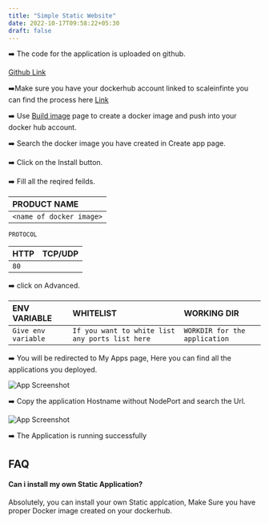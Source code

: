 ```yaml
---
title: "Simple Static Website"
date: 2022-10-17T09:58:22+05:30
draft: false
---
```



➡️ The code for the application is uploaded on github.

[Github Link](https://github.com/younesfakallah/catgifFront)

➡️Make sure you have your dockerhub account linked to scaleinfinte you can find the process here [Link](../../../../quick_start/my_account)

➡️ Use [Build image](../../../../quick_start/build_image) page to create a docker image and push into your docker hub account.

➡️ Search the docker image you have created in Create app page.

➡️ Click on the Install button.

➡️ Fill all the reqired feilds.

| PRODUCT NAME  |
| :--------     | 
| `<name of docker image>`      |

`PROTOCOL`

| HTTP          | TCP/UDP       |
| :--------     | :--------     |
| `80`          |               |

➡️ click on Advanced.

| ENV VARIABLE         |  WHITELIST                                                       |        WORKING DIR          |
| :---------           | :--------                                                        |:----------------------------| 
| `Give env variable`  | `If you want to white list any ports list here`                  |`WORKDIR for the application`|



➡️ You will be redirected to My Apps page, Here you can find all the applications you deployed.


![App Screenshot](images/my-apps.png)

➡️ Copy the application Hostname without NodePort and search the Url. 

![App Screenshot](images/app_running.png)

➡️ The Application is running successfully


## FAQ

#### Can i install my own Static Application?

Absolutely, you can install your own Static applcation, Make Sure you have proper Docker image created on your dockerhub.